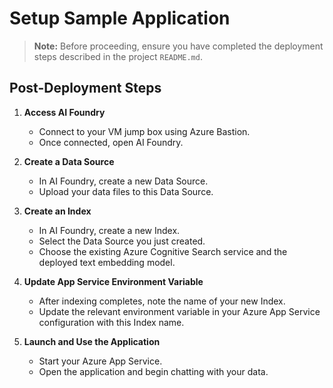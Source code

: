 # Setup Sample Application

> **Note:** Before proceeding, ensure you have completed the deployment steps described in the project `README.md`.

## Post-Deployment Steps

1. **Access AI Foundry**
    - Connect to your VM jump box using Azure Bastion.
    - Once connected, open AI Foundry.

2. **Create a Data Source**
    - In AI Foundry, create a new Data Source.
    - Upload your data files to this Data Source.

3. **Create an Index**
    - In AI Foundry, create a new Index.
    - Select the Data Source you just created.
    - Choose the existing Azure Cognitive Search service and the deployed text embedding model.

4. **Update App Service Environment Variable**
    - After indexing completes, note the name of your new Index.
    - Update the relevant environment variable in your Azure App Service configuration with this Index name.

5. **Launch and Use the Application**
    - Start your Azure App Service.
    - Open the application and begin chatting with your data.


